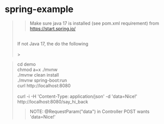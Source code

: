# spring-example

>> Make sure java 17 is installed (see pom.xml requirement) from https://start.spring.io/ <br />
> <br />
> If not Java 17, the do the following <br /><br />
>> 

> cd demo <br />
> chmod a+x ./mvnw <br />
> ./mvnw clean install <br />
> ./mvnw spring-boot:run <br />
> curl http://localhost:8080 <br /> <br />
> curl -i -H 'Content-Type: application/json' -d 'data=Nice!'  http://localhost:8080/say_hi_back
>> NOTE: @RequestParam("data")  in Controller POST wants 'data=Nice!'
